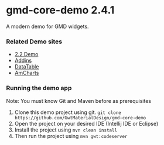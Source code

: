 # gmd-core-demo 2.4.1
A modern demo for GMD widgets.

### Related Demo sites
- [2.2 Demo](https://gwtmaterialdesign.github.io/gwt-material-demo/#countUp) 
- [Addins](https://gwtmaterialdesign.github.io/gmd-addins-demo/)
- [DataTable](https://gwtmaterialdesign.github.io/gmd-table-demo/)
- [AmCharts](https://gwtmaterialdesign.github.io/gmd-amcharts4-demo/)

### Running the demo app
Note: You must know Git and Maven before as prerequisites
1. Clone this demo project using git. `git clone https://github.com/GwtMaterialDesign/gmd-core-demo`
2. Open the project on your desired IDE (Intellij IDE or Eclipse)
3. Install the project using `mvn clean install`
4. Then run the project using `mvn gwt:codeserver`
